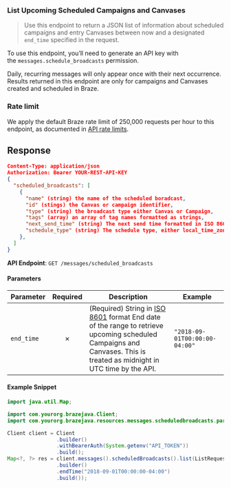 
### List Upcoming Scheduled Campaigns and Canvases <a name="list"></a>

> Use this endpoint to return a JSON list of information about scheduled campaigns and entry Canvases between now and a designated `end_time` specified in the request. 
  

To use this endpoint, you’ll need to generate an API key with the `messages.schedule_broadcasts` permission.

Daily, recurring messages will only appear once with their next occurrence. Results returned in this endpoint are only for campaigns and Canvases created and scheduled in Braze.

### Rate limit

We apply the default Braze rate limit of 250,000 requests per hour to this endpoint, as documented in [API rate limits](https://www.braze.com/docs/api/api_limits/).

## Response

``` json
Content-Type: application/json
Authorization: Bearer YOUR-REST-API-KEY
{
  "scheduled_broadcasts": [
    {
      "name" (string) the name of the scheduled boradcast,
      "id" (stings) the Canvas or campaign identifier,
      "type" (string) the broadcast type either Canvas or Campaign,
      "tags" (array) an array of tag names formatted as strings,
      "next_send_time" (string) The next send time formatted in ISO 8601, may also include time zone if not local/intelligent delivery,
      "schedule_type" (string) The schedule type, either local_time_zones, intelligent_delivery or the name of your company's time zone,
    },
  ]
}

```

**API Endpoint**: `GET /messages/scheduled_broadcasts`

#### Parameters

| Parameter | Required | Description | Example |
|-----------|:--------:|-------------|--------|
| `end_time` | ✗ | (Required) String in [ISO 8601](https://en.wikipedia.org/wiki/ISO_8601) format  End date of the range to retrieve upcoming scheduled Campaigns and Canvases. This is treated as midnight in UTC time by the API. | `"2018-09-01T00:00:00-04:00"` |

#### Example Snippet

```java
import java.util.Map;

import com.yourorg.brazejava.Client;
import com.yourorg.brazejava.resources.messages.scheduledbroadcasts.params.ListRequest;

Client client = Client
                .builder()
                .withBearerAuth(System.getenv("API_TOKEN"))
                .build();
Map<?, ?> res = client.messages().scheduledBroadcasts().list(ListRequest
                .builder()
                .endTime("2018-09-01T00:00:00-04:00")
                .build());
```
